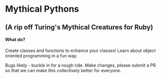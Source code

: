 # Mythical Pythons
## (A rip off Turing's Mythical Creatures for Ruby)
#### What do?
Create classes and functions to enhance your classes! Learn about object oriented programming in a fun way.

Bugs likely - buckle in for a rough ride. Make changes, please submit a PR so that we can make this collectively better for everyone.